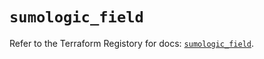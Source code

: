 # `sumologic_field`

Refer to the Terraform Registory for docs: [`sumologic_field`](https://www.terraform.io/docs/providers/sumologic/r/field).
